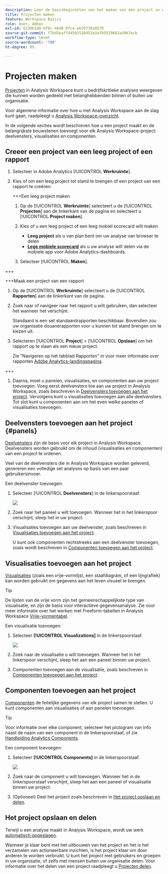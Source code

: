 ```yaml
---
description: Leer de basisbeginselen van het maken van een project in Analysis Workspace
title: Projecten maken
feature: Workspace Basics
role: User, Admin
exl-id: 6130b1d8-078c-46d8-9fce-eb39739a9570
source-git-commit: f7bd5eaffd4502510451e3afb5929682ad967ecb
workflow-type: tm+mt
source-wordcount: '700'
ht-degree: 0%

---
```


# Projecten maken

[Projecten](/help/analyze/analysis-workspace/build-workspace-project/freeform-overview.md) in Analysis Workspace kunt u bedrijfskritieke analyses weergeven die kunnen worden gedeeld met belanghebbenden binnen of buiten uw organisatie.

Voor algemene informatie over hoe u met Analysis Workspace aan de slag kunt gaan, raadpleegt u [Analysis Workspace-overzicht](/help/analyze/analysis-workspace/home.md).

In de volgende secties wordt beschreven hoe u een project maakt en de belangrijkste bouwstenen toevoegt voor elk Analysis Workspace-project: deelvensters, visualisaties en componenten.

## Creeer een project van een leeg project of een rapport

1. Selecteer in Adobe Analytics [!UICONTROL **Werkruimte**].

1. Kies of om een leeg project tot stand te brengen of een project van een rapport te creëren:

   +++Een leeg project maken

   1. Op de [!UICONTROL **Werkruimte**] selecteert u de [!UICONTROL **Projecten**] aan de linkerkant van de pagina en selecteert u [!UICONTROL **Project maken**].

   1. Kies of u een leeg project of een leeg mobiel scorecard wilt maken

      * **Leeg project** als u van plan bent om uw analyse van browser te delen
      * [**Lege mobiele scorecard**](/help/analyze/mobile-app/curator.md) als u uw analyse wilt delen via de mobiele app voor Adobe Analytics-dashboards.

   1. Selecteer [!UICONTROL **Maken**].

+++

   +++Maak een project van een rapport

   1. Op de [!UICONTROL **Werkruimte**] selecteert u de [!UICONTROL **Rapporten**] aan de linkerkant van de pagina.

   1. Zoek naar of navigeer naar het rapport u wilt gebruiken, dan selecteer het wanneer het verschijnt.

      Standaard is een set standaardrapporten beschikbaar. Bovendien zou uw organisatie douanerapporten voor u kunnen tot stand brengen om te kiezen uit.

   1. Selecteren [!UICONTROL **Project**] > [!UICONTROL **Opslaan**] om het rapport op te slaan als een nieuw project.

      Zie &quot;Navigeren op het tabblad Rapporten&quot; in voor meer informatie over rapporten [Adobe Analytics-landingspagina](/help/analyze/landing.md).

+++

1. Daarna, moet u panelen, visualisaties, en componenten aan uw project toevoegen. Voeg eerst deelvensters toe aan uw project in Analysis Workspace, zoals beschreven in [Deelvensters toevoegen aan het project](#add-panels-to-the-project). Vervolgens kunt u visualisaties toevoegen aan alle deelvensters. Tot slot kunt u componenten aan om het even welke panelen of visualisaties toevoegen.

## Deelvensters toevoegen aan het project {#panels}

[Deelvensters](https://experienceleague.adobe.com/docs/analytics/analyze/analysis-workspace/panels/panels.html) zijn de basis voor elk project in Analysis Workspace. Deelvensters worden gebruikt om de inhoud (visualisaties en componenten) van een project te ordenen.

Veel van de deelvensters die in Analysis Workspace worden geleverd, genereren een volledige set analyses op basis van een paar gebruikersinvoer.

Een deelvenster toevoegen:

1. Selecteer [!UICONTROL **Deelvensters**] in de linkerspoorstaaf.

   ![](assets/build-panels.png)

1. Zoek naar het paneel u wilt toevoegen. Wanneer het in het linkerspoor verschijnt, sleep het in uw project.

1. Visualisaties toevoegen aan uw deelvenster, zoals beschreven in [Visualisaties toevoegen aan het project](#add-visualizations-to-the-project).

   U kunt ook componenten rechtstreeks aan een deelvenster toevoegen, zoals wordt beschreven in [Componenten toevoegen aan het project](#add-components-to-the-project).

## Visualisaties toevoegen aan het project

[Visualisaties](https://experienceleague.adobe.com/docs/analytics/analyze/analysis-workspace/visualizations/freeform-analysis-visualizations.html) (zoals een vrije-vormlijst, een staafdiagram, of een lijngrafiek) kan worden gebruikt om gegevens aan het leven visueel te brengen.

>[!TIP]
>
>De lijsten van de vrije vorm zijn het gemeenschappelijkste type van visualisatie, en zijn de basis voor interactieve gegevensanalyse. Zie voor meer informatie over het werken met Freeform-tabellen in Analysis Workspace [Vrije-vormentabel](/help/analyze/analysis-workspace/visualizations/freeform-table/freeform-table.md).

Een visualisatie toevoegen:

1. Selecteer **[!UICONTROL Visualizations]** in de linkerspoorstaaf.

   ![](assets/build-visualizations.png)

1. Zoek naar de visualisatie u wilt toevoegen. Wanneer het in het linkerspoor verschijnt, sleep het aan een paneel binnen uw project.

1. Componenten toevoegen aan de visualisatie, zoals beschreven in [Componenten toevoegen aan het project](#add-components-to-the-project).

## Componenten toevoegen aan het project

[Componenten](/help/analyze/analysis-workspace/components/analysis-workspace-components.md) de feitelijke gegevens van elk project samen te stellen. U kunt componenten aan visualisaties of aan panelen toevoegen.

>[!TIP]
>
>Voor informatie over elke component, selecteer het pictogram van Info naast de naam van een component in de linkerspoorstaaf, of zie [Handleiding Analytics Components](/help/components/home.md).

Een component toevoegen:

1. Selecteer **[!UICONTROL Components]** in de linkerspoorstaaf.

   ![](assets/build-components.png)

1. Zoek naar de component u wilt toevoegen. Wanneer het in de linkerspoorstaaf verschijnt, sleep het aan een paneel of visualisatie binnen uw project.

1. (Optioneel) Deel het project zoals beschreven in [Het project opslaan en delen](#save-and-share-the-project).

## Het project opslaan en delen

Terwijl u een analyse maakt in Analysis Workspace, wordt uw werk [automatisch opgeslagen](/help/analyze/analysis-workspace/build-workspace-project/save-projects.md).

Wanneer je klaar bent met het uitbouwen van het project en het is het verzamelen van actioneerbare inzichten, is het project klaar om door anderen te worden verbruikt. U kunt het project met gebruikers en groepen in uw organisatie, of zelfs met mensen buiten uw organisatie delen. Voor informatie over het delen van een project raadpleegt u [Projecten delen](/help/analyze/analysis-workspace/curate-share/share-projects.md).
